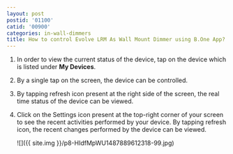 ```yaml
---
layout: post
postid: '01100'
catid: '00900'
categories: in-wall-dimmers
title: How to control Evolve LRM As Wall Mount Dimmer using B.One App?
---
```


1. In order to view the current status of the device, tap on the device which is listed under **My Devices**.

2. By a single tap on the screen, the device can be controlled.

3. By tapping refresh icon present at the right side of the screen, the real time status of the device can be viewed.

4. Click on the Settings icon present at the top-right corner of your screen to see the recent activities performed by your device. By tapping refresh icon, the recent changes performed by the device can be viewed.

    ![]({{ site.img }}/p8-HIdfMpWU1487889612318-99.jpg)
